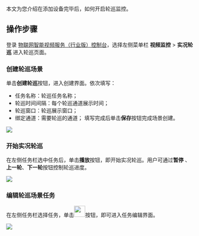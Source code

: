 本文为您介绍在添加设备完毕后，如何开启轮巡监控。


## 操作步骤

登录 [物联网智能视频服务（行业版）控制台](https://console.cloud.tencent.com/iot-video-industry)，选择左侧菜单栏 **视频监控** > **实况轮巡** 进入轮巡页面。

### 创建轮巡场景

单击**创建轮巡**按钮，进入创建界面。依次填写：
- 任务名称：轮巡任务名称；
- 轮巡时间间隔：每个轮巡通道展示时间；
- 轮巡窗口：轮巡展示窗口；
- 绑定通道：需要轮巡的通道；
填写完成后单击**保存**按钮完成场景创建。

![](https://qcloudimg.tencent-cloud.cn/raw/a6263a0a8c80ec73b92b727a59b401b1.png)

### 开始实况轮巡

在左侧任务栏选中任务后，单击**播放**按钮，即开始实况轮巡。用户可通过**暂停** 、**上一轮**、**下一轮**按钮控制轮巡进度。

![](https://qcloudimg.tencent-cloud.cn/raw/4b10077e502c7f2bc8e19675f5802ad8.png)

### 编辑轮巡场景任务

在左侧任务栏选择任务，单击<img src="https://qcloudimg.tencent-cloud.cn/raw/073a3fa36f8cea7321a259685d1d2858.png" width="30px">按钮，即可进入任务编辑界面。

![](https://qcloudimg.tencent-cloud.cn/raw/8b4793d8214d0adcd69b6384e60ead17.png)
